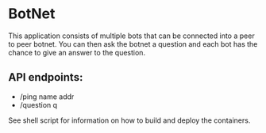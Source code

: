 # BotNet

This application consists of multiple bots that can be connected into a peer to peer botnet.
You can then ask the botnet a question and each bot has the chance to give an answer to the question.

## API endpoints:

- /ping
	name
	addr
- /question
	q

See shell script for information on how to build and deploy the containers.
